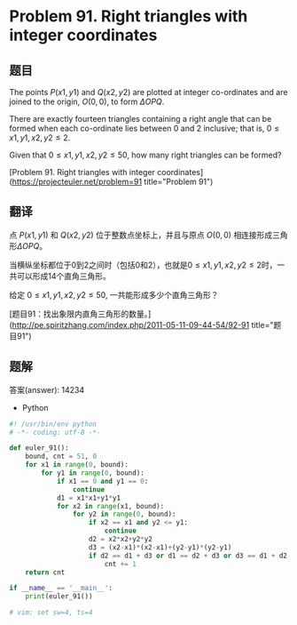 Problem 91. Right triangles with integer coordinates
========================================

## 题目

The points $P (x1, y1)$ and $Q (x2, y2)$ are plotted at integer co-ordinates and are joined to the origin, $O(0,0)$,
to form $\Delta OPQ$.

There are exactly fourteen triangles containing a right angle that can be formed when each co-ordinate lies between 0
and 2 inclusive; that is, $0 \le x1, y1, x2, y2 \le 2$.

Given that $0 \le x1, y1, x2, y2 \le 50$, how many right triangles can be formed?

[Problem 91. Right triangles with integer coordinates](https://projecteuler.net/problem=91 title="Problem 91")

## 翻译

点 $P (x1, y1)$ 和 $Q (x2, y2)$ 位于整数点坐标上，并且与原点 $O(0,0)$ 相连接形成三角形$\Delta OPQ$。

当横纵坐标都位于0到2之间时（包括0和2），也就是$0 \le x1, y1, x2, y2 \le 2$时，一共可以形成14个直角三角形。

给定 $0 \le x1, y1, x2, y2 \le 50$, 一共能形成多少个直角三角形？

[题目91：找出象限内直角三角形的数量。](http://pe.spiritzhang.com/index.php/2011-05-11-09-44-54/92-91 title="题目91")

## 题解

答案(answer): 14234

+ Python

~~~python
#! /usr/bin/env python
# -*- coding: utf-8 -*-

def euler_91():
    bound, cnt = 51, 0
    for x1 in range(0, bound):
        for y1 in range(0, bound):
            if x1 == 0 and y1 == 0:
                continue
            d1 = x1*x1+y1*y1
            for x2 in range(x1, bound):
                for y2 in range(0, bound):
                    if x2 == x1 and y2 <= y1:
                        continue
                    d2 = x2*x2+y2*y2
                    d3 = (x2-x1)*(x2-x1)+(y2-y1)*(y2-y1)
                    if d2 == d1 + d3 or d1 == d2 + d3 or d3 == d1 + d2:
                        cnt += 1
    return cnt

if __name__ == '__main__':
    print(euler_91())

# vim: set sw=4, ts=4
~~~
